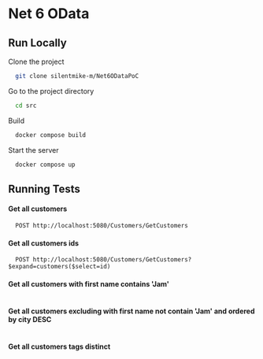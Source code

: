 # Net 6 OData

## Run Locally

Clone the project
```bash
  git clone silentmike-m/Net6ODataPoC
```

Go to the project directory
```bash
  cd src
```

Build
```bash
  docker compose build
```

Start the server
```bash
  docker compose up
```

## Running Tests

#### Get all customers
```
  POST http://localhost:5080/Customers/GetCustomers
```

#### Get all customers ids
```
  POST http://localhost:5080/Customers/GetCustomers?$expand=customers($select=id)
```

#### Get all customers with first name contains 'Jam'
```POST http://localhost:5080/Customers/GetCustomers?$expand=customers($filter=contains(first_name, 'Jam'))
```

#### Get all customers excluding with first name not contain 'Jam' and ordered by city DESC
```POST http://localhost:5080/Customers/GetCustomers?$expand=customers($filter=indexof(first_name, 'Jam') eq -1;$orderby=city desc)
```

#### Get all customers tags distinct
```POST http://localhost:5080/Customers/GetCustomers?$expand=customers($filter=indexof(first_name, 'Jam') eq -1;$orderby=city desc)
```